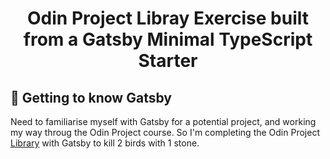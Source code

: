 <h1 align="center">
  Odin Project Libray Exercise built from a Gatsby Minimal TypeScript Starter
</h1>

## 🚀 Getting to know Gatsby

Need to familiarise myself with Gatsby for a potential project, and working my way throug the Odin Project course.
So I'm completing the Odin Project [Library](https://www.theodinproject.com/lessons/node-path-javascript-library) with Gatsby to kill 2 birds with 1 stone.
